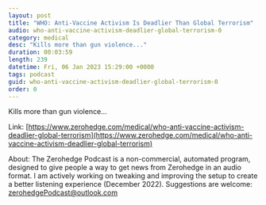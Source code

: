```yaml
---
layout: post
title: "WHO: Anti-Vaccine Activism Is Deadlier Than Global Terrorism"
audio: who-anti-vaccine-activism-deadlier-global-terrorism-0
category: medical
desc: "Kills more than gun violence..."
duration: 00:03:59
length: 239
datetime: Fri, 06 Jan 2023 15:29:00 +0000
tags: podcast
guid: who-anti-vaccine-activism-deadlier-global-terrorism-0
order: 0
---
```

Kills more than gun violence...

Link: [https://www.zerohedge.com/medical/who-anti-vaccine-activism-deadlier-global-terrorism](https://www.zerohedge.com/medical/who-anti-vaccine-activism-deadlier-global-terrorism)

About: The Zerohedge Podcast is a non-commercial, automated program, designed to give people a way to get news from Zerohedge in an audio format.  I am actively working on tweaking and improving the setup to create a better listening experience (December 2022).  Suggestions are welcome: [zerohedgePodcast@outlook.com](mailto:zerohedgePodcast@outlook.com)